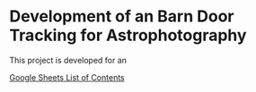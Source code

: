 # Development of an Barn Door Tracking for Astrophotography

This project is developed for an 

[Google Sheets List of Contents](https://docs.google.com/spreadsheets/d/e/2PACX-1vTTGpsGTMzbE5RZMYmN8O09xN9c1GoR86JvedOskulR34NjtMvdrpEDxet6ve_MzH-VeLyx42cGLKMN/pubhtml)
